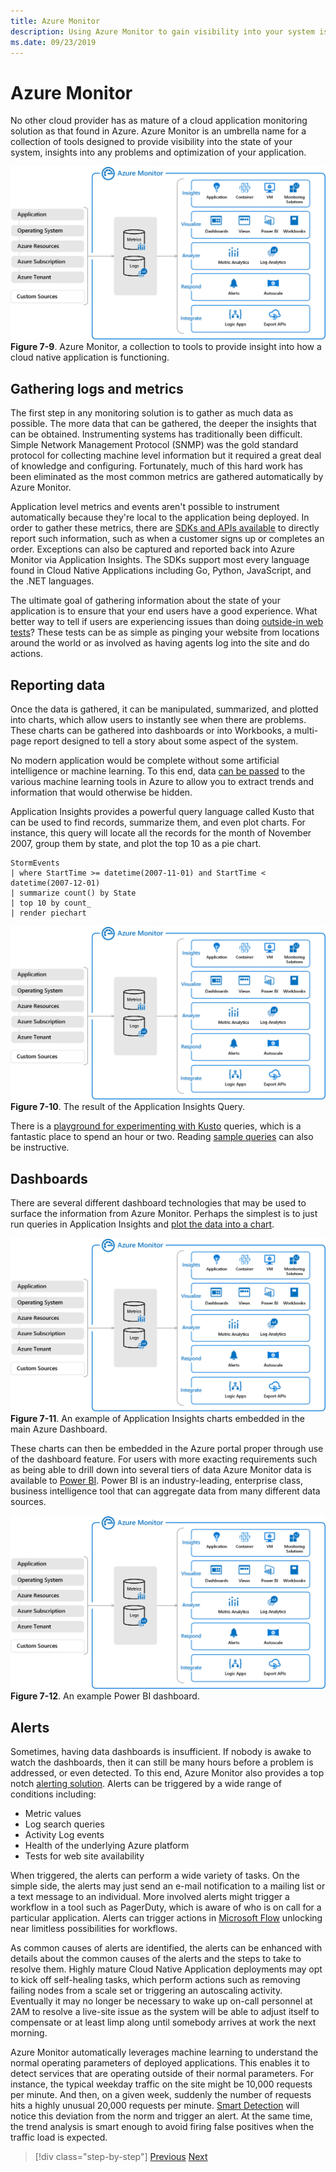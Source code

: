 ```yaml
---
title: Azure Monitor
description: Using Azure Monitor to gain visibility into your system is running.
ms.date: 09/23/2019
---
```


# Azure Monitor 

No other cloud provider has as mature of a cloud application monitoring solution as that found in Azure. Azure Monitor is an umbrella name for a collection of tools designed to provide visibility into the state of your system, insights into any problems and optimization of your application. 

![Azure Monitor, a collection to tools to provide insight into how a cloud native application is functioning.](media/azure_monitor.png)
**Figure 7-9**. Azure Monitor, a collection to tools to provide insight into how a cloud native application is functioning.

## Gathering logs and metrics

The first step in any monitoring solution is to gather as much data as possible. The more data that can be gathered, the deeper the insights that can be obtained. Instrumenting systems has traditionally been difficult. Simple Network Management Protocol (SNMP) was the gold standard protocol for collecting machine level information but it required a great deal of knowledge and configuring. Fortunately, much of this hard work has been eliminated as the most common metrics are gathered automatically by Azure Monitor.

Application level metrics and events aren't possible to instrument automatically because they're local to the application being deployed. In order to gather these metrics, there are [SDKs and APIs available](https://docs.microsoft.com/azure/azure-monitor/app/api-custom-events-metrics) to directly report such information, such as when a customer signs up or completes an order. Exceptions can also be captured and reported back into Azure Monitor via Application Insights. The SDKs support most every language found in Cloud Native Applications including Go, Python, JavaScript, and the .NET languages.

The ultimate goal of gathering information about the state of your application is to ensure that your end users have a good experience. What better way to tell if users are experiencing issues than doing [outside-in web tests](https://docs.microsoft.com/azure/azure-monitor/app/monitor-web-app-availability)? These tests can be as simple as pinging your website from locations around the world or as involved as having agents log into the site and do actions.

## Reporting data

Once the data is gathered, it can be manipulated, summarized, and plotted into charts, which allow users to instantly see when there are problems. These charts can be gathered into dashboards or into Workbooks, a multi-page report designed to tell a story about some aspect of the system.

No modern application would be complete without some artificial intelligence or machine learning. To this end, data [can be passed](https://www.youtube.com/watch?v=Cuza-I1g9tw) to the various machine learning tools in Azure to allow you to extract trends and information that would otherwise be hidden.

Application Insights provides a powerful query language called Kusto that can be used to find records, summarize them, and even plot charts. For instance, this query will locate all the records for the month of November 2007, group them by state, and plot the top 10 as a pie chart.

```
StormEvents 
| where StartTime >= datetime(2007-11-01) and StartTime < datetime(2007-12-01)
| summarize count() by State
| top 10 by count_
| render piechart 
```

![The result of the Application Insights Query](media/azure_monitor.png)
**Figure 7-10**. The result of the Application Insights Query.

There is a [playground for experimenting with Kusto](https://dataexplorer.azure.com/clusters/help/databases/Samples) queries, which is a fantastic place to spend an hour or two. Reading [sample queries](https://docs.microsoft.com/azure/kusto/query/samples) can also be instructive.

## Dashboards

There are several different dashboard technologies that may be used to surface the information from Azure Monitor. Perhaps the simplest is to just run queries in Application Insights and [plot the data into a chart](https://docs.microsoft.com/azure/azure-monitor/learn/tutorial-app-dashboards). 

![An example of Application Insights charts embedded in the main Azure Dashboard](media/azure_monitor.png)
**Figure 7-11**. An example of Application Insights charts embedded in the main Azure Dashboard.

These charts can then be embedded in the Azure portal proper through use of the dashboard feature. For users with more exacting requirements such as being able to drill down into several tiers of data Azure Monitor data is available to [Power BI](https://powerbi.microsoft.com/). Power BI is an industry-leading, enterprise class, business intelligence tool that can aggregate data from many different data sources.

![An example Power BI dashboard](media/azure_monitor.png)
**Figure 7-12**. An example Power BI dashboard.

## Alerts

Sometimes, having data dashboards is insufficient. If nobody is awake to watch the dashboards, then it can still be many hours before a problem is addressed, or even detected. To this end, Azure Monitor also provides a top notch [alerting solution](https://docs.microsoft.com/azure/azure-monitor/platform/alerts-overview). Alerts can be triggered by a wide range of conditions including:

* Metric values
* Log search queries
* Activity Log events
* Health of the underlying Azure platform
* Tests for web site availability

When triggered, the alerts can perform a wide variety of tasks. On the simple side, the alerts may just send an e-mail notification to a mailing list or a text message to an individual. More involved alerts might trigger a workflow in a tool such as PagerDuty, which is aware of who is on call for a particular application. Alerts can trigger actions in [Microsoft Flow](https://flow.microsoft.com/) unlocking near limitless possibilities for workflows.

As common causes of alerts are identified, the alerts can be enhanced with details about the common causes of the alerts and the steps to take to resolve them. Highly mature Cloud Native Application deployments may opt to kick off self-healing tasks, which perform actions such as removing failing nodes from a scale set or triggering an autoscaling activity. Eventually it may no longer be necessary to wake up on-call personnel at 2AM to resolve a live-site issue as the system will be able to adjust itself to compensate or at least limp along until somebody arrives at work the next morning. 

Azure Monitor automatically leverages machine learning to understand the normal operating parameters of deployed applications. This enables it to detect services that are operating outside of their normal parameters. For instance, the typical weekday traffic on the site might be 10,000 requests per minute. And then, on a given week, suddenly the number of requests hits a highly unusual 20,000 requests per minute. [Smart Detection](https://docs.microsoft.com/azure/azure-monitor/app/proactive-diagnostics) will notice this deviation from the norm and trigger an alert. At the same time, the trend analysis is smart enough to avoid firing false positives when the traffic load is expected.  

>[!div class="step-by-step"]
>[Previous](monitoring-azure-kubernetes.md)
>[Next](identity.md) <!-- Next Chapter -->

